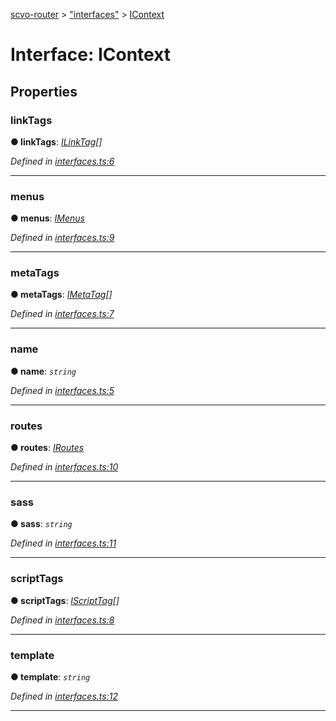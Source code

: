 [scvo-router](../README.md) > ["interfaces"](../modules/_interfaces_.md) > [IContext](../interfaces/_interfaces_.icontext.md)



# Interface: IContext


## Properties
<a id="linktags"></a>

###  linkTags

**●  linkTags**:  *[ILinkTag](_interfaces_.ilinktag.md)[]* 

*Defined in [interfaces.ts:6](https://github.com/scvodigital/scvo-router/blob/2a23180/src/interfaces.ts#L6)*





___

<a id="menus"></a>

###  menus

**●  menus**:  *[IMenus](_interfaces_.imenus.md)* 

*Defined in [interfaces.ts:9](https://github.com/scvodigital/scvo-router/blob/2a23180/src/interfaces.ts#L9)*





___

<a id="metatags"></a>

###  metaTags

**●  metaTags**:  *[IMetaTag](_interfaces_.imetatag.md)[]* 

*Defined in [interfaces.ts:7](https://github.com/scvodigital/scvo-router/blob/2a23180/src/interfaces.ts#L7)*





___

<a id="name"></a>

###  name

**●  name**:  *`string`* 

*Defined in [interfaces.ts:5](https://github.com/scvodigital/scvo-router/blob/2a23180/src/interfaces.ts#L5)*





___

<a id="routes"></a>

###  routes

**●  routes**:  *[IRoutes](_interfaces_.iroutes.md)* 

*Defined in [interfaces.ts:10](https://github.com/scvodigital/scvo-router/blob/2a23180/src/interfaces.ts#L10)*





___

<a id="sass"></a>

###  sass

**●  sass**:  *`string`* 

*Defined in [interfaces.ts:11](https://github.com/scvodigital/scvo-router/blob/2a23180/src/interfaces.ts#L11)*





___

<a id="scripttags"></a>

###  scriptTags

**●  scriptTags**:  *[IScriptTag](_interfaces_.iscripttag.md)[]* 

*Defined in [interfaces.ts:8](https://github.com/scvodigital/scvo-router/blob/2a23180/src/interfaces.ts#L8)*





___

<a id="template"></a>

###  template

**●  template**:  *`string`* 

*Defined in [interfaces.ts:12](https://github.com/scvodigital/scvo-router/blob/2a23180/src/interfaces.ts#L12)*





___


